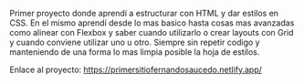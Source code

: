 Primer proyecto donde aprendí a estructurar con HTML y dar estilos en CSS.
En el mismo aprendí desde lo mas basico hasta cosas mas avanzadas como alinear con Flexbox y saber cuando utilizarlo
o crear layouts con Grid y cuando conviene utilizar uno u otro.
Siempre sin repetir codigo y manteniendo de una forma lo mas limpia posible la hoja de estilos.

Enlace al proyecto:
https://primersitiofernandosaucedo.netlify.app/
